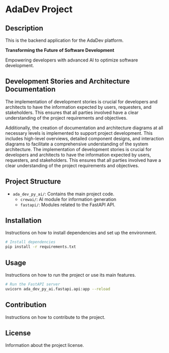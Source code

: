 # AdaDev Project

## Description
This is the backend application for the AdaDev platform.

**Transforming the Future of Software Development**

Empowering developers with advanced AI to optimize software development.

## Development Stories and Architecture Documentation
The implementation of development stories is crucial for developers and architects to have the information expected by users, requesters, and stakeholders. This ensures that all parties involved have a clear understanding of the project requirements and objectives.

Additionally, the creation of documentation and architecture diagrams at all necessary levels is implemented to support project development. This includes high-level overviews, detailed component designs, and interaction diagrams to facilitate a comprehensive understanding of the system architecture.
The implementation of development stories is crucial for developers and architects to have the information expected by users, requesters, and stakeholders. This ensures that all parties involved have a clear understanding of the project requirements and objectives.

## Project Structure
- `ada_dev_py_ai/`: Contains the main project code.
  - `crewai/`: AI module for information generation
  - `fastapi/`: Modules related to the FastAPI API.

## Installation
Instructions on how to install dependencies and set up the environment.

```bash
# Install dependencies
pip install -r requirements.txt
```

## Usage
Instructions on how to run the project or use its main features.

```bash
# Run the FastAPI server
uvicorn ada_dev_py_ai.fastapi.api:app --reload
```

## Contribution
Instructions on how to contribute to the project.

## License
Information about the project license.
